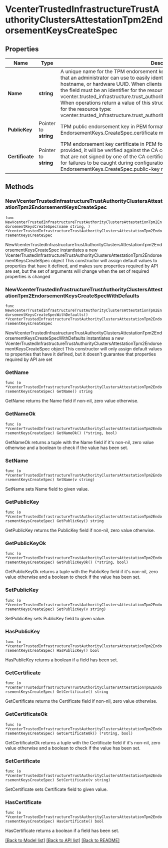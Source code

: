 # VcenterTrustedInfrastructureTrustAuthorityClustersAttestationTpm2EndorsementKeysCreateSpec

## Properties

Name | Type | Description | Notes
------------ | ------------- | ------------- | -------------
**Name** | **string** | A unique name for the TPM endorsement key.   The unique name should be something that an administrator can use to easily identify the remote system. For example, the hostname, or hardware UUID.  When clients pass a value of this structure as a parameter, the field must be an identifier for the resource type: vcenter.trusted_infrastructure.trust_authority_clusters.attestation.tpm2.EndorsementKey. When operations return a value of this structure as a result, the field will be an identifier for the resource type: vcenter.trusted_infrastructure.trust_authority_clusters.attestation.tpm2.EndorsementKey. | 
**PublicKey** | Pointer to **string** | TPM public endorsement key in PEM format. If unset EndorsementKeys.CreateSpec.certificate must be set. | [optional] 
**Certificate** | Pointer to **string** | TPM endorsement key certificate in PEM format.   When a endorsement key certificate is provided, it will be verified against the CA certificate list. Endorsement key certificates that are not signed by one of the CA certificates will be rejected.    Using this format allows for failures to be caught during configuration rather than later during attestation.  If unset EndorsementKeys.CreateSpec.public-key must be set. | [optional] 

## Methods

### NewVcenterTrustedInfrastructureTrustAuthorityClustersAttestationTpm2EndorsementKeysCreateSpec

`func NewVcenterTrustedInfrastructureTrustAuthorityClustersAttestationTpm2EndorsementKeysCreateSpec(name string, ) *VcenterTrustedInfrastructureTrustAuthorityClustersAttestationTpm2EndorsementKeysCreateSpec`

NewVcenterTrustedInfrastructureTrustAuthorityClustersAttestationTpm2EndorsementKeysCreateSpec instantiates a new VcenterTrustedInfrastructureTrustAuthorityClustersAttestationTpm2EndorsementKeysCreateSpec object
This constructor will assign default values to properties that have it defined,
and makes sure properties required by API are set, but the set of arguments
will change when the set of required properties is changed

### NewVcenterTrustedInfrastructureTrustAuthorityClustersAttestationTpm2EndorsementKeysCreateSpecWithDefaults

`func NewVcenterTrustedInfrastructureTrustAuthorityClustersAttestationTpm2EndorsementKeysCreateSpecWithDefaults() *VcenterTrustedInfrastructureTrustAuthorityClustersAttestationTpm2EndorsementKeysCreateSpec`

NewVcenterTrustedInfrastructureTrustAuthorityClustersAttestationTpm2EndorsementKeysCreateSpecWithDefaults instantiates a new VcenterTrustedInfrastructureTrustAuthorityClustersAttestationTpm2EndorsementKeysCreateSpec object
This constructor will only assign default values to properties that have it defined,
but it doesn't guarantee that properties required by API are set

### GetName

`func (o *VcenterTrustedInfrastructureTrustAuthorityClustersAttestationTpm2EndorsementKeysCreateSpec) GetName() string`

GetName returns the Name field if non-nil, zero value otherwise.

### GetNameOk

`func (o *VcenterTrustedInfrastructureTrustAuthorityClustersAttestationTpm2EndorsementKeysCreateSpec) GetNameOk() (*string, bool)`

GetNameOk returns a tuple with the Name field if it's non-nil, zero value otherwise
and a boolean to check if the value has been set.

### SetName

`func (o *VcenterTrustedInfrastructureTrustAuthorityClustersAttestationTpm2EndorsementKeysCreateSpec) SetName(v string)`

SetName sets Name field to given value.


### GetPublicKey

`func (o *VcenterTrustedInfrastructureTrustAuthorityClustersAttestationTpm2EndorsementKeysCreateSpec) GetPublicKey() string`

GetPublicKey returns the PublicKey field if non-nil, zero value otherwise.

### GetPublicKeyOk

`func (o *VcenterTrustedInfrastructureTrustAuthorityClustersAttestationTpm2EndorsementKeysCreateSpec) GetPublicKeyOk() (*string, bool)`

GetPublicKeyOk returns a tuple with the PublicKey field if it's non-nil, zero value otherwise
and a boolean to check if the value has been set.

### SetPublicKey

`func (o *VcenterTrustedInfrastructureTrustAuthorityClustersAttestationTpm2EndorsementKeysCreateSpec) SetPublicKey(v string)`

SetPublicKey sets PublicKey field to given value.

### HasPublicKey

`func (o *VcenterTrustedInfrastructureTrustAuthorityClustersAttestationTpm2EndorsementKeysCreateSpec) HasPublicKey() bool`

HasPublicKey returns a boolean if a field has been set.

### GetCertificate

`func (o *VcenterTrustedInfrastructureTrustAuthorityClustersAttestationTpm2EndorsementKeysCreateSpec) GetCertificate() string`

GetCertificate returns the Certificate field if non-nil, zero value otherwise.

### GetCertificateOk

`func (o *VcenterTrustedInfrastructureTrustAuthorityClustersAttestationTpm2EndorsementKeysCreateSpec) GetCertificateOk() (*string, bool)`

GetCertificateOk returns a tuple with the Certificate field if it's non-nil, zero value otherwise
and a boolean to check if the value has been set.

### SetCertificate

`func (o *VcenterTrustedInfrastructureTrustAuthorityClustersAttestationTpm2EndorsementKeysCreateSpec) SetCertificate(v string)`

SetCertificate sets Certificate field to given value.

### HasCertificate

`func (o *VcenterTrustedInfrastructureTrustAuthorityClustersAttestationTpm2EndorsementKeysCreateSpec) HasCertificate() bool`

HasCertificate returns a boolean if a field has been set.


[[Back to Model list]](../README.md#documentation-for-models) [[Back to API list]](../README.md#documentation-for-api-endpoints) [[Back to README]](../README.md)


